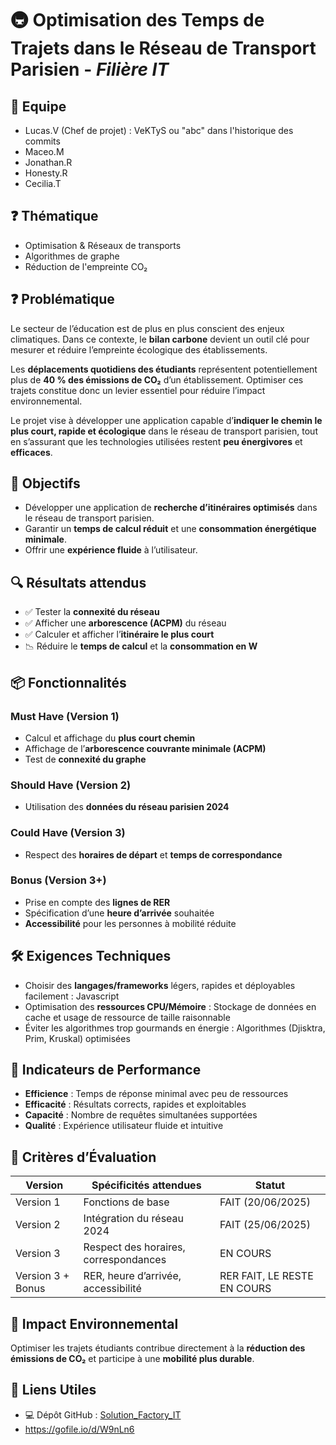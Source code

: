 # 🚇 Optimisation des Temps de Trajets dans le Réseau de Transport Parisien - *Filière IT*

## 🧠 Equipe

- Lucas.V (Chef de projet) : VeKTyS ou "abc" dans l'historique des commits
- Maceo.M
- Jonathan.R
- Honesty.R
- Cecilia.T

## ❓ Thématique

- Optimisation & Réseaux de transports  
- Algorithmes de graphe  
- Réduction de l'empreinte CO₂  

## ❓ Problématique

Le secteur de l’éducation est de plus en plus conscient des enjeux climatiques. Dans ce contexte, le **bilan carbone** devient un outil clé pour mesurer et réduire l’empreinte écologique des établissements.

Les **déplacements quotidiens des étudiants** représentent potentiellement plus de **40 % des émissions de CO₂** d’un établissement. Optimiser ces trajets constitue donc un levier essentiel pour réduire l’impact environnemental.

Le projet vise à développer une application capable d’**indiquer le chemin le plus court, rapide et écologique** dans le réseau de transport parisien, tout en s’assurant que les technologies utilisées restent **peu énergivores** et **efficaces**.

## 🎯 Objectifs

- Développer une application de **recherche d’itinéraires optimisés** dans le réseau de transport parisien.
- Garantir un **temps de calcul réduit** et une **consommation énergétique minimale**.
- Offrir une **expérience fluide** à l’utilisateur.

## 🔍 Résultats attendus

- ✅ Tester la **connexité du réseau**
- ✅ Afficher une **arborescence (ACPM)** du réseau
- ✅ Calculer et afficher l’**itinéraire le plus court**
- 📉 Réduire le **temps de calcul** et la **consommation en W**

## 📦 Fonctionnalités

### Must Have (Version 1)
- Calcul et affichage du **plus court chemin**
- Affichage de l’**arborescence couvrante minimale (ACPM)**
- Test de **connexité du graphe**

### Should Have (Version 2)
- Utilisation des **données du réseau parisien 2024**

### Could Have (Version 3)
- Respect des **horaires de départ** et **temps de correspondance**

### Bonus (Version 3+)
- Prise en compte des **lignes de RER**
- Spécification d’une **heure d’arrivée** souhaitée
- **Accessibilité** pour les personnes à mobilité réduite

## 🛠️ Exigences Techniques

- Choisir des **langages/frameworks** légers, rapides et déployables facilement : Javascript 
- Optimisation des **ressources CPU/Mémoire** : Stockage de données en cache et usage de ressource de taille raisonnable
- Éviter les algorithmes trop gourmands en énergie : Algorithmes (Djisktra, Prim, Kruskal) optimisées

## 🧪 Indicateurs de Performance

- **Efficience** : Temps de réponse minimal avec peu de ressources
- **Efficacité** : Résultats corrects, rapides et exploitables
- **Capacité** : Nombre de requêtes simultanées supportées
- **Qualité** : Expérience utilisateur fluide et intuitive

## 📝 Critères d’Évaluation

| Version              | Spécificités attendues                                    | Statut
|----------------------|-----------------------------------------------------------|--------------------------
| Version 1            | Fonctions de base                                         | FAIT (20/06/2025)
| Version 2            | Intégration du réseau 2024                                | FAIT (25/06/2025)
| Version 3            | Respect des horaires, correspondances                     | EN COURS
| Version 3 + Bonus    | RER, heure d’arrivée, accessibilité                       | RER FAIT, LE RESTE EN COURS

## 🌱 Impact Environnemental

Optimiser les trajets étudiants contribue directement à la **réduction des émissions de CO₂** et participe à une **mobilité plus durable**.

## 🔗 Liens Utiles

- 💻 Dépôt GitHub : [Solution_Factory_IT](https://github.com/ossef/Solution_Factory_IT)
- https://gofile.io/d/W9nLn6
